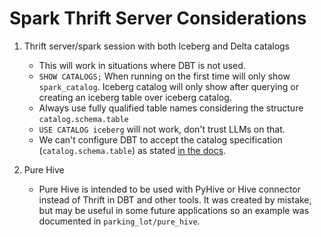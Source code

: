 # Spark Thrift Server Considerations

1. Thrift server/spark session with both Iceberg and Delta catalogs

    - This will work in situations where DBT is not used.
    - `SHOW CATALOGS;` When running on the first time will only show `spark_catalog`. Iceberg catalog will only show after querying or creating an iceberg table over iceberg catalog.
    - Always use fully qualified table names considering the structure ``catalog.schema.table``
    - `USE CATALOG iceberg` will not work, don't trust LLMs on that.
    - We can't configure DBT to accept the catalog specification (``catalog.schema.table``) as stated [in the docs](https://docs.getdbt.com/reference/resource-configs/spark-configs#always-schema-never-database).

2. Pure Hive

    - Pure Hive is intended to be used with PyHive or Hive connector instead of Thrift in DBT and other tools. It was created by mistake, but may be useful in some future applications so an example was documented in `parking_lot/pure_hive`.
